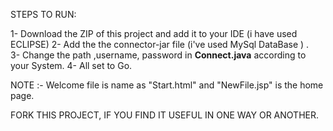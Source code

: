 STEPS TO RUN: 

1- Download the ZIP of this project and add it to your IDE (i have used ECLIPSE)
2- Add the the connector-jar file (i've used MySql DataBase ) .  
3- Change the path ,username, password in **Connect.java** according to your System.
4- All set to Go.

NOTE :- Welcome file is name as "Start.html" and "NewFile.jsp" is the home page.

FORK THIS PROJECT, IF YOU FIND IT USEFUL IN ONE WAY OR ANOTHER.
